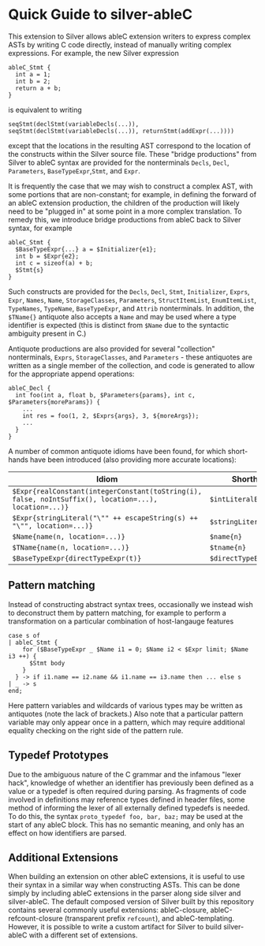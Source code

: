 # Quick Guide to silver-ableC

This extension to Silver allows ableC extension writers to express complex ASTs by writing C code directly, instead of manually writing complex expressions.  For example, the new Silver expression

```
ableC_Stmt {
  int a = 1;
  int b = 2;
  return a + b;
}
```
is equivalent to writing
```
seqStmt(declStmt(variableDecls(...)), seqStmt(declStmt(variableDecls(...)), returnStmt(addExpr(...))))
```
except that the locations in the resulting AST correspond to the location of the constructs within the Silver source file.  These "bridge productions" from Silver to ableC syntax are provided for the nonterminals `Decls`, `Decl`, `Parameters`, `BaseTypeExpr`,`Stmt`, and `Expr`.  

It is frequently the case that we may wish to construct a complex AST, with some portions that are non-constant; for example, in defining the forward of an ableC extension production, the children of the production will likely need to be "plugged in" at some point in a more complex translation.  To remedy this, we introduce bridge productions from ableC back to Silver syntax, for example
```
ableC_Stmt {
  $BaseTypeExpr{...} a = $Initializer{e1};
  int b = $Expr{e2};
  int c = sizeof(a) + b;
  $Stmt{s}
}
```
Such constructs are provided for the `Decls`, `Decl`, `Stmt`, `Initializer`, `Exprs`, `Expr`, `Names`, `Name`, `StorageClasses`, `Parameters`, `StructItemList`, `EnumItemList`, `TypeNames`, `TypeName`, `BaseTypeExpr`, and `Attrib` nonterminals.  In addition, the `$TName{}` antiquote also accepts a `Name` and may be used where a type identifier is expected (this is distinct from `$Name` due to the syntactic ambiguity present in C.)  

Antiquote productions are also provided for several "collection" nonterminals, `Exprs`, `StorageClasses`, and `Parameters` - these antiquotes are written as a single member of the collection, and code is generated to allow for the appropriate append operations:
```
ableC_Decl {
  int foo(int a, float b, $Parameters{params}, int c, $Parameters{moreParams}) {
    ...
    int res = foo(1, 2, $Exprs{args}, 3, ${moreArgs});
    ...
  }
}
```

A number of common antiquote idioms have been found, for which short-hands have been introduced (also providing more accurate locations):

Idiom                                                                                                 | Shorthand
----------------------------------------------------------------------------------------------------- | --------------------
`$Expr{realConstant(integerConstant(toString(i), false, noIntSuffix(), location=...), location=...)}` | `$intLiteralExpr{i}`
`$Expr{stringLiteral("\"" ++ escapeString(s) ++ "\"", location=...)}`                                 | `$stringLiteralExpr{s}`
`$Name{name(n, location=...)}`                                                                        | `$name{n}`
`$TName{name(n, location=...)}`                                                                       | `$tname{n}`
`$BaseTypeExpr{directTypeExpr(t)}`                                                                    | `$directTypeExpr{t}`

## Pattern matching
Instead of constructing abstract syntax trees, occasionally we instead wish to deconstruct them by pattern matching, for example to perform a transformation on a particular combination of host-langauge features
```
case s of
| ableC_Stmt {
    for ($BaseTypeExpr _ $Name i1 = 0; $Name i2 < $Expr limit; $Name i3 ++) {
      $Stmt body
    }
  } -> if i1.name == i2.name && i1.name == i3.name then ... else s
| _ -> s
end;
```

Here pattern variables and wildcards of various types may be written as antiquotes (note the lack of brackets.)  Also note that a particular pattern variable may only appear once in a pattern, which may require additional equality checking on the right side of the pattern rule.

## Typedef Prototypes
Due to the ambiguous nature of the C grammar and the infamous "lexer hack", knowledge of whether an identifier has previously been defined as a value or a typedef is often required during parsing.  As fragments of code involved in definitions may reference types defined in header files, some method of informing the lexer of all externally defined typedefs is needed.  To do this, the syntax `proto_typedef foo, bar, baz;` may be used at the start of any ableC block.  This has no semantic meaning, and only has an effect on how identifiers are parsed.  

## Additional Extensions
When building an extension on other ableC extensions, it is useful to use their syntax in a similar way when constructing ASTs.  This can be done simply by including ableC extensions in the parser along side silver and silver-ableC.  The default composed version of Silver built by this repository contains several commonly useful extensions: ableC-closure, ableC-refcount-closure (transparent prefix `refcount`), and ableC-templating.  However, it is possible to write a custom artifact for Silver to build silver-ableC with a different set of extensions.  
